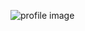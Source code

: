 ![profile image](https://cdn.vox-cdn.com/thumbor/kYVdlt4tzRvj5hcnG5EKljnI6Kw=/0x0:2040x1360/1220x813/filters:focal(857x517:1183x843):format(webp)/cdn.vox-cdn.com/uploads/chorus_image/image/66269615/dbush_170530_1759_0098.0.jpg)
